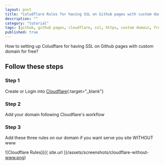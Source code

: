 ```yaml
---
layout: post
title: "Coludflare Rules for having SSL on Github pages with custom domain"
description: ""
category: "tutorial"
tags: [github, github pages, cloudflare, ssl, https, custom domain, free]
published: true
---
```


How to setting up Coludflare for having SSL on Github pages with custom domain for free?

## Follow these steps

### Step 1

Create or Login into [Cloudflare](https://www.cloudflare.com){:target="_blank"}

### Step 2

Add your domain following Cloudflare's workflow

### Step 3

Add these three rules on our domain if you want serve you site WITHOUT www

![Cloudflare Rules]({{ site.url }}/assets/screenshots/cloudflare-without-www.png)

